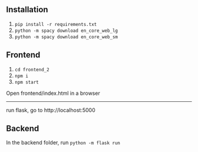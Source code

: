 ## Installation
1. `pip install -r requirements.txt`
2. `python -m spacy download en_core_web_lg`
3. `python -m spacy download en_core_web_sm`

## Frontend
1. `cd frontend_2`
2. `npm i`
3. `npm start` 

Open frontend/index.html in a browser

-----------------

run flask, go to http://localhost:5000

## Backend
In the backend folder, run `python -m flask run`

